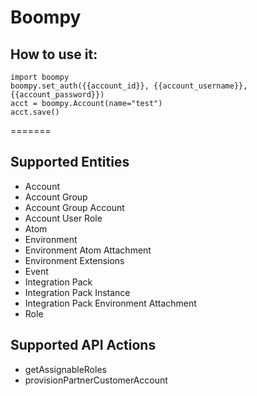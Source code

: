# Boompy

## How to use it:
```
import boompy
boompy.set_auth({{account_id}}, {{account_username}}, {{account_password}})
acct = boompy.Account(name="test")
acct.save()
```

=======

## Supported Entities
- Account
- Account Group
- Account Group Account
- Account User Role
- Atom
- Environment
- Environment Atom Attachment
- Environment Extensions
- Event
- Integration Pack
- Integration Pack Instance
- Integration Pack Environment Attachment
- Role

## Supported API Actions
- getAssignableRoles
- provisionPartnerCustomerAccount
